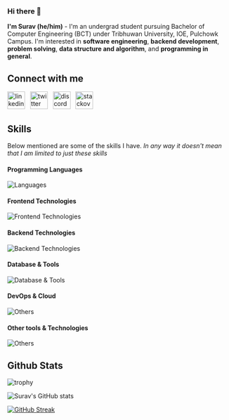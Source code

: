 ### Hi there 👋

**I'm Surav (he/him)** - I'm an undergrad student pursuing Bachelor of Computer Engineering (BCT) under Tribhuwan University, IOE, Pulchowk Campus. I'm interested in **software engineering**, **backend development**, **problem solving**, **data structure and algorithm**, and **programming in general**.

## Connect with me
<!---
[![LinkedIn](https://img.shields.io/badge/LinkedIn-0077B5?style=for-the-badge&logo=linkedin&logoColor=white)](https://linkedin.com/in/suravshresth)
[![Twitter](https://img.shields.io/badge/Twitter-1DA1F2?style=for-the-badge&logo=x&logoColor=white)](https://twitter.com/suravshresth)
[![Discord](https://img.shields.io/badge/Discord-5865F2?style=for-the-badge&logo=Discord&logoColor=white)](https://discord.com/users/741515344023388161)
[![Stackoverflow](https://img.shields.io/badge/Stackoverflow-F58025?style=for-the-badge&logo=Stackoverflow&logoColor=white)](https://discord.com/users/741515344023388161)
-->

[<img src='https://cdn.simpleicons.org/linkedin/0A66C2' alt='linkedin' height='40'>](https://www.linkedin.com/in/suravshresth/) &nbsp;
[<img src='https://cdn.simpleicons.org/x/000000' alt='twitter' height='40'>](https://twitter.com/suravshresth) &nbsp;
[<img src='https://cdn.simpleicons.org/discord/5865F2' alt='discord' height='40'>](https://discord.com/users/741515344023388161) &nbsp;
[<img src='https://cdn.simpleicons.org/stackoverflow/F58025' alt='stackoverflow' height='40'>](https://stackoverflow.com/users/13798537/suravshrestha)

## Skills

Below mentioned are some of the skills I have. _In any way it doesn't mean that I am limited to just these skills_

#### Programming Languages
![Languages](https://skillicons.dev/icons?i=js,ts,python,c,cpp,go)

#### Frontend Technologies
![Frontend Technologies](https://skillicons.dev/icons?i=react,redux,nextjs,html,css,bootstrap,tailwind,materialui)

#### Backend Technologies
![Backend Technologies](https://skillicons.dev/icons?i=nodejs,express,graphql,jest,django)

#### Database & Tools
![Database & Tools](https://skillicons.dev/icons?i=mongodb,mysql,postgres,redis)

#### DevOps & Cloud
![Others](https://skillicons.dev/icons?i=docker,nginx,terraform,ansible,aws,cloudflare,vercel,netlify)

#### Other tools & Technologies
![Others](https://skillicons.dev/icons?i=git,github,markdown,regex,vscode,visualstudio,linux,bash,vim,emacs,powershell,postman,selenium,vite,latex,figma)

## Github Stats
![trophy](https://github-profile-trophy.vercel.app/?username=suravshrestha&theme=juicyfresh&column=5&margin-w=15&margin-h=15)

![Surav's GitHub stats](https://github-readme-stats.vercel.app/api?username=suravshrestha&show_icons=true&theme=radical)

[![GitHub Streak](https://streak-stats.demolab.com?user=suravshrestha&theme=radical)](https://git.io/streak-stats)
